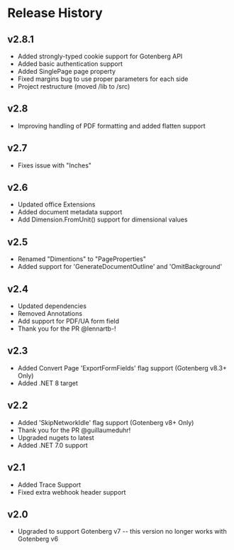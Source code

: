 # Release History

## v2.8.1
- Added strongly-typed cookie support for Gotenberg API
- Added basic authentication support
- Added SinglePage page property
- Fixed margins bug to use proper parameters for each side
- Project restructure (moved /lib to /src)

## v2.8
- Improving handling of PDF formatting and added flatten support

## v2.7
- Fixes issue with "Inches"

## v2.6
- Updated office Extensions
- Added document metadata support
- Add Dimension.FromUnit() support for dimensional values

## v2.5
- Renamed "Dimentions" to "PageProperties"
- Added support for 'GenerateDocumentOutline' and 'OmitBackground'

## v2.4
- Updated dependencies
- Removed Annotations
- Add support for PDF/UA form field
- Thank you for the PR @lennartb-!

## v2.3
- Added Convert Page 'ExportFormFields' flag support (Gotenberg v8.3+ Only)
- Added .NET 8 target

## v2.2
- Added 'SkipNetworkIdle' flag support (Gotenberg v8+ Only)
- Thank you for the PR @guillaumeduhr!
- Upgraded nugets to latest
- Added .NET 7.0 support

## v2.1
- Added Trace Support
- Fixed extra webhook header support

## v2.0
- Upgraded to support Gotenberg v7 -- this version no longer works with Gotenberg v6
